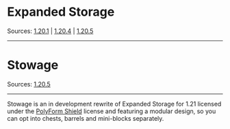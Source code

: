 # Expanded Storage

Sources: [1.20.1](../../tree/expandedstorage/1.20.1) | [1.20.4](../../tree/expandedstorage/1.20.4) | [1.20.5](../../tree/expandedstorage/1.20.5)

---

# Stowage

Sources: [1.20.5](../../tree/stowage/1.20.5)

---
Stowage is an in development rewrite of Expanded Storage for 1.21 licensed under the [PolyForm Shield](https://polyformproject.org/licenses/shield/1.0.0/) license and
featuring a modular design, so you can opt into chests, barrels and mini-blocks separately.